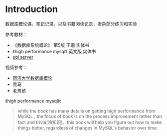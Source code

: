 # Introduction

数据库概论课，笔记记录，以及书籍阅读记录，掺杂部分练习和实验



参考教材：

- 《数据库系统概论》 第5版 王珊 实体书
- 《high performance mysql》 英文版 实体书
- [sql server](https://docs.microsoft.com/zh-cn/sql/relational-databases/database-engine-tutorials?view=sql-server-2017)



视频参考：

- [同济大学数据库概论](http://www.icourses.cn/sCourse/course_2200.html)
- 黑马
- 老男孩



《high performance mysql》: 	

> while the book has many details on getting high performance from MySQL , the focus of book is on the process improvement rather than fact and trivia(冷知识)。this book will help you figure out how to make things better, regardless of changes in MySQL's  behavior over time.

